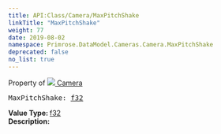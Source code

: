 ```yaml
---
title: API:Class/Camera/MaxPitchShake
linkTitle: "MaxPitchShake"
weight: 77
date: 2019-08-02
namespace: Primrose.DataModel.Cameras.Camera.MaxPitchShake
deprecated: false
no_list: true
---
```

Property of <a href="/docs/api-reference/Class/Camera"><img src="/icons/silk/camera.png"/>&nbsp;Camera</a>
<pre class="method-declaration">
MaxPitchShake: <a class="type" href="/docs/api-reference/System/Primitives#single">f32</a></pre>
<b>Value Type: </b>
<a class="type" href="/docs/api-reference/System/Primitives#single">f32</a>
<br/>
<b>Description: </b>
